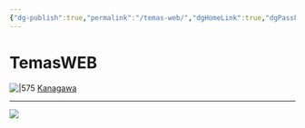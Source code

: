 ```yaml
---
{"dg-publish":true,"permalink":"/temas-web/","dgHomeLink":true,"dgPassFrontmatter":false}
---
```




# TemasWEB

![|575](https://i.imgur.com/e3KhVti.png)
[Kanagawa](file:///D:\eskritorrio\TemasWEB\kanegawa.html)

---


![](https://i.imgur.com/zNo1dWE.png)
